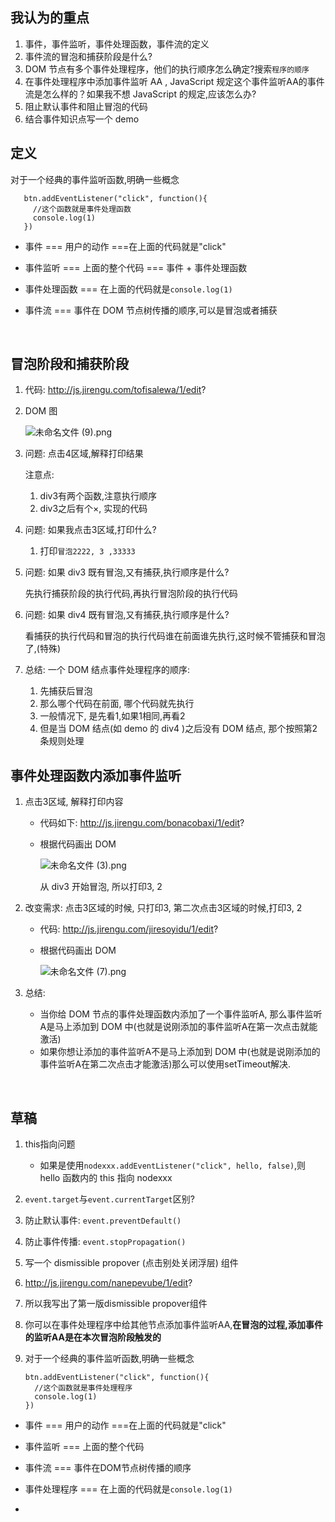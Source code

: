 ## 我认为的重点

1. 事件，事件监听，事件处理函数，事件流的定义
2. 事件流的冒泡和捕获阶段是什么?
3. DOM 节点有多个事件处理程序，他们的执行顺序怎么确定?搜索`程序的顺序`
4. 在事件处理程序中添加事件监听 AA , JavaScript 规定这个事件监听AA的事件流是怎么样的？如果我不想 JavaScript 的规定,应该怎么办?
5. 阻止默认事件和阻止冒泡的代码
6. 结合事件知识点写一个 demo





## 定义

对于一个经典的事件监听函数,明确一些概念

```
   btn.addEventListener("click", function(){
     //这个函数就是事件处理函数
     console.log(1)
   })
```

- 事件 === 用户的动作 ===在上面的代码就是"click"

- 事件监听 === 上面的整个代码 === 事件 + 事件处理函数

- 事件处理函数 === 在上面的代码就是`console.log(1)`

- 事件流 === 事件在 DOM 节点树传播的顺序,可以是冒泡或者捕获

  ​

## 冒泡阶段和捕获阶段

1. 代码: http://js.jirengu.com/tofisalewa/1/edit?

2. DOM 图

   ![未命名文件 (9).png](http://upload-images.jianshu.io/upload_images/5529438-3ca1cd80186bc2c1.png?imageMogr2/auto-orient/strip%7CimageView2/2/w/1240)

3. 问题: 点击4区域,解释打印结果

   注意点: 

   1. div3有两个函数,注意执行顺序
   2. div3之后有个×, 实现的代码

4. 问题: 如果我点击3区域,打印什么?

   1. 打印`冒泡2222, 3 ,33333`

5. 问题: 如果 div3 既有冒泡,又有捕获,执行顺序是什么?   

    先执行捕获阶段的执行代码,再执行冒泡阶段的执行代码

6. 问题: 如果 div4 既有冒泡,又有捕获,执行顺序是什么?   

   看捕获的执行代码和冒泡的执行代码谁在前面谁先执行,这时候不管捕获和冒泡了,(特殊)

7. 总结: 一个 DOM 结点事件处理程序的顺序: 

   1. 先捕获后冒泡
   2. 那么哪个代码在前面, 哪个代码就先执行
   3. 一般情况下, 是先看1,如果1相同,再看2
   4. 但是当 DOM 结点(如 demo 的 div4 )之后没有 DOM 结点, 那个按照第2条规则处理




## 事件处理函数内添加事件监听  

1. 点击3区域, 解释打印内容

   - 代码如下: http://js.jirengu.com/bonacobaxi/1/edit?


   - 根据代码画出 DOM

     ![未命名文件 (3).png](http://upload-images.jianshu.io/upload_images/5529438-d7be74202afc287a.png?imageMogr2/auto-orient/strip%7CimageView2/2/w/1240)

     从 div3 开始冒泡, 所以打印3, 2

2. 改变需求: 点击3区域的时候, 只打印3, 第二次点击3区域的时候,打印3, 2

   - 代码: http://js.jirengu.com/jiresoyidu/1/edit?

   - 根据代码画出 DOM 

     ![未命名文件 (7).png](http://upload-images.jianshu.io/upload_images/5529438-39889d12c9a167a3.png?imageMogr2/auto-orient/strip%7CimageView2/2/w/1240)

3. 总结: 

   - 当你给 DOM 节点的事件处理函数内添加了一个事件监听A, 那么事件监听A是马上添加到 DOM 中(也就是说刚添加的事件监听A在第一次点击就能激活)
   - 如果你想让添加的事件监听A不是马上添加到 DOM 中(也就是说刚添加的事件监听A在第二次点击才能激活)那么可以使用setTimeout解决.

   ​




## 草稿

1. this指向问题

   - 如果是使用`nodexxx.addEventListener("click", hello, false)`,则 hello 函数内的 this 指向 nodexxx
2. `event.target`与`event.currentTarget`区别?
3. 防止默认事件: `event.preventDefault()`
4. 防止事件传播: `event.stopPropagation()`
5. 写一个 dismissible propover (点击别处关闭浮层) 组件
6. http://js.jirengu.com/nanepevube/1/edit?
7. 所以我写出了第一版dismissible propover组件
8. 你可以在事件处理程序中给其他节点添加事件监听AA,**在冒泡的过程,添加事件的监听AA是在本次冒泡阶段触发的**
9. 对于一个经典的事件监听函数,明确一些概念

   ```
   btn.addEventListener("click", function(){
     //这个函数就是事件处理程序
     console.log(1)
   })
   ```

-  事件 === 用户的动作 ===在上面的代码就是"click"

-  事件监听 === 上面的整个代码

-  事件流 === 事件在DOM节点树传播的顺序

-  事件处理程序 === 在上面的代码就是`console.log(1)`

-  ​

   ​

   ​